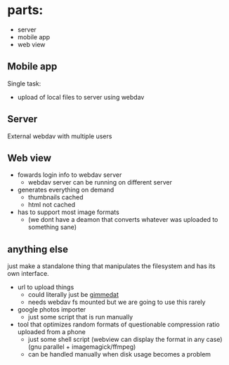 # parts:

* server
* mobile app
* web view

## Mobile app

Single task:

* upload of local files to server using webdav

## Server

External webdav with multiple users

## Web view

* fowards login info to webdav server
  * webdav server can be running on different server
* generates everything on demand
  * thumbnails cached
  * html not cached
* has to support most image formats
  * (we dont have a deamon that converts whatever was uploaded to something
    sane)

## anything else

just make a standalone thing that manipulates the filesystem and has its own
interface.

* url to upload things
  * could literally just be [gimmedat](https://github.com/vakabus/gimmedat)
  * needs webdav fs mounted but we are going to use this rarely
* google photos importer
  * just some script that is run manually
* tool that optimizes random formats of questionable compression ratio uploaded
  from a phone
  * just some shell script (webview can display the format in any case) (gnu
    parallel + imagemagick/ffmpeg)
  * can be handled manually when disk usage becomes a problem


